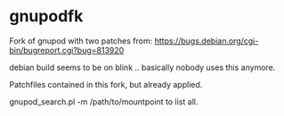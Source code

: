 # gnupodfk

Fork of gnupod with two patches from:
https://bugs.debian.org/cgi-bin/bugreport.cgi?bug=813920

debian build seems to be on blink .. basically nobody uses this anymore.

Patchfiles contained in this fork, but already applied.

gnupod_search.pl -m /path/to/mountpoint to list all.
